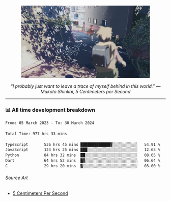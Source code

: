<p align="center"><img src="asset/header.jpg" width="80%"/></p>
<p align="center"><i>“I probably just want to leave a trace of myself behind in this world.” ― Makoto Shinkai, 5 Centimeters per Second</i></p>

---
<!--
<details>
  <summary>📃 My Resume</summary>

### Education

- 📖 **Computer Science**\
📆 10/2021 - present\
📍 **Thang Long University** - Hoang Mai, Hanoi, Vietnam

### Experience

<img align="right" src="https://img.shields.io/badge/Figma-F24E1E?style=flat&logo=figma&logoColor=white"/>
<img align="right" src="https://img.shields.io/badge/node.js-6DA55F?style=flat&logo=node.js&logoColor=white"/>
<img align="right" src="https://img.shields.io/badge/Next.js-black?style=flat&logo=next.js&logoColor=white"/>
<img align="right" src="https://img.shields.io/badge/TypeScript-007ACC?style=flat&logo=typescript&logoColor=white"/>


- 👨‍💻 **Frontend Web Intern**\
📆 07/2023 - present\
📍 **MQ ICT Solutions** - Hoang Mai, Hanoi, Vietnam
</details> 
-->

### 📊 All time development breakdown

<!--START_SECTION:waka-->

```txt
From: 05 March 2023 - To: 30 March 2024

Total Time: 977 hrs 33 mins

TypeScript       536 hrs 45 mins █████████████▓░░░░░░░░░░░   54.91 %
JavaScript       123 hrs 25 mins ███░░░░░░░░░░░░░░░░░░░░░░   12.63 %
Python           84 hrs 32 mins  ██░░░░░░░░░░░░░░░░░░░░░░░   08.65 %
Dart             64 hrs 52 mins  █▓░░░░░░░░░░░░░░░░░░░░░░░   06.64 %
C                29 hrs 20 mins  ▓░░░░░░░░░░░░░░░░░░░░░░░░   03.00 %
```

<!--END_SECTION:waka-->

###### Source Art

-  [5 Centimeters Per Second](https://wallhaven.cc/w/nrowq1)

